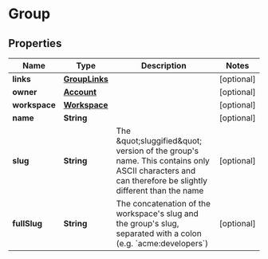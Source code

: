 # Group

## Properties
Name | Type | Description | Notes
------------ | ------------- | ------------- | -------------
**links** | [**GroupLinks**](GroupLinks.md) |  |  [optional]
**owner** | [**Account**](Account.md) |  |  [optional]
**workspace** | [**Workspace**](Workspace.md) |  |  [optional]
**name** | **String** |  |  [optional]
**slug** | **String** | The \&quot;sluggified\&quot; version of the group&#x27;s name. This contains only ASCII characters and can therefore be slightly different than the name |  [optional]
**fullSlug** | **String** | The concatenation of the workspace&#x27;s slug and the group&#x27;s slug, separated with a colon (e.g. &#x60;acme:developers&#x60;)  |  [optional]
